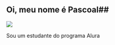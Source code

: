 ## Oi, meu nome é Pascoal##
![](https://media1.tenor.com/m/U28V2bPGlgUAAAAd/gato-sorrindo.gif)

Sou um estudante do programa Alura
<!--
**Lopespascoal34/Lopespascoal34** is a ✨ _special_ ✨ repository because its `README.md` (this file) appears on your GitHub profile.

Here are some ideas to get you started:

- 🔭 I’m currently working on ...
- 🌱 I’m currently learning ...
- 👯 I’m looking to collaborate on ...
- 🤔 I’m looking for help with ...
- 💬 Ask me about ...
- 📫 How to reach me: ...
- 😄 Pronouns: ...
- ⚡ Fun fact: ...
-->
